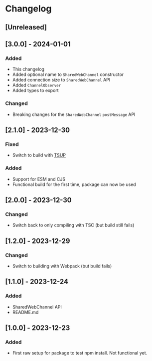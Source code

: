 # Changelog

## [Unreleased]

## [3.0.0] - 2024-01-01

### Added

-   This changelog
-   Added optional name to `SharedWebChannel` constructor
-   Added connection size to `SharedWebChannel` API
-   Added `ChannelObserver`
-   Added types to export

### Changed

-   Breaking changes for the `SharedWebChannel` `postMessage` API

## [2.1.0] - 2023-12-30

### Fixed

-   Switch to build with [TSUP](https://tsup.egoist.dev/)

### Added

-   Support for ESM and CJS
-   Functional build for the first time, package can now be used

## [2.0.0] - 2023-12-30

### Changed

-   Switch back to only compiling with TSC (but build still fails)

## [1.2.0] - 2023-12-29

### Changed

-   Switch to building with Webpack (but build fails)

## [1.1.0] - 2023-12-24

### Added

-   SharedWebChannel API
-   README.md

## [1.0.0] - 2023-12-23

### Added

-   First raw setup for package to test npm install. Not functional yet.
